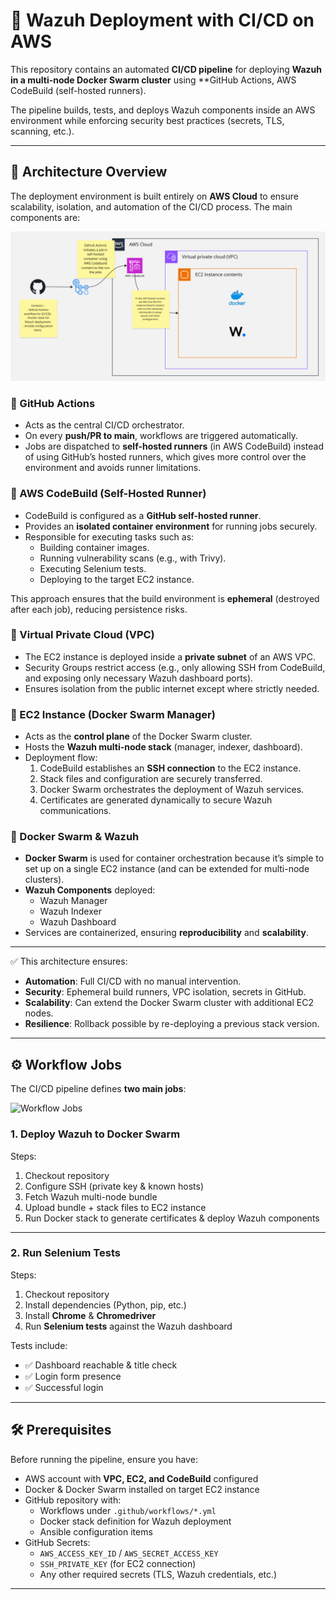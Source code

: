 # 🚀 Wazuh Deployment with CI/CD on AWS

This repository contains an automated **CI/CD pipeline** for deploying **Wazuh in a multi-node Docker Swarm cluster** using **GitHub Actions, AWS CodeBuild (self-hosted runners).  

The pipeline builds, tests, and deploys Wazuh components inside an AWS environment while enforcing security best practices (secrets, TLS, scanning, etc.).

---

## 📌 Architecture Overview

The deployment environment is built entirely on **AWS Cloud** to ensure scalability, isolation, and automation of the CI/CD process. The main components are:

![Architecture](./docs/aws-architecture.png)  
<!-- Replace with the correct relative path to your first diagram -->

### 🔹 GitHub Actions
- Acts as the central CI/CD orchestrator.
- On every **push/PR to main**, workflows are triggered automatically.
- Jobs are dispatched to **self-hosted runners** (in AWS CodeBuild) instead of using GitHub’s hosted runners, which gives more control over the environment and avoids runner limitations.

### 🔹 AWS CodeBuild (Self-Hosted Runner)
- CodeBuild is configured as a **GitHub self-hosted runner**.
- Provides an **isolated container environment** for running jobs securely.
- Responsible for executing tasks such as:
  - Building container images.
  - Running vulnerability scans (e.g., with Trivy).
  - Executing Selenium tests.
  - Deploying to the target EC2 instance.

This approach ensures that the build environment is **ephemeral** (destroyed after each job), reducing persistence risks.

### 🔹 Virtual Private Cloud (VPC)
- The EC2 instance is deployed inside a **private subnet** of an AWS VPC.
- Security Groups restrict access (e.g., only allowing SSH from CodeBuild, and exposing only necessary Wazuh dashboard ports).
- Ensures isolation from the public internet except where strictly needed.

### 🔹 EC2 Instance (Docker Swarm Manager)
- Acts as the **control plane** of the Docker Swarm cluster.
- Hosts the **Wazuh multi-node stack** (manager, indexer, dashboard).
- Deployment flow:
  1. CodeBuild establishes an **SSH connection** to the EC2 instance.
  2. Stack files and configuration are securely transferred.
  3. Docker Swarm orchestrates the deployment of Wazuh services.
  4. Certificates are generated dynamically to secure Wazuh communications.

### 🔹 Docker Swarm & Wazuh
- **Docker Swarm** is used for container orchestration because it’s simple to set up on a single EC2 instance (and can be extended for multi-node clusters).
- **Wazuh Components** deployed:
  - Wazuh Manager
  - Wazuh Indexer
  - Wazuh Dashboard
- Services are containerized, ensuring **reproducibility** and **scalability**.

---

✅ This architecture ensures:  
- **Automation**: Full CI/CD with no manual intervention.  
- **Security**: Ephemeral build runners, VPC isolation, secrets in GitHub.  
- **Scalability**: Can extend the Docker Swarm cluster with additional EC2 nodes.  
- **Resilience**: Rollback possible by re-deploying a previous stack version.  

---

## ⚙️ Workflow Jobs

The CI/CD pipeline defines **two main jobs**:

![Workflow Jobs](./docs/workflow.png)  
<!-- Replace with the correct relative path to your second diagram -->

### 1. **Deploy Wazuh to Docker Swarm**
Steps:
1. Checkout repository  
2. Configure SSH (private key & known hosts)  
3. Fetch Wazuh multi-node bundle  
4. Upload bundle + stack files to EC2 instance  
5. Run Docker stack to generate certificates & deploy Wazuh components  

---

### 2. **Run Selenium Tests**
Steps:
1. Checkout repository  
2. Install dependencies (Python, pip, etc.)  
3. Install **Chrome** & **Chromedriver**  
4. Run **Selenium tests** against the Wazuh dashboard  

Tests include:  
- ✅ Dashboard reachable & title check  
- ✅ Login form presence  
- ✅ Successful login  

---

## 🛠️ Prerequisites
Before running the pipeline, ensure you have:  
- AWS account with **VPC, EC2, and CodeBuild** configured  
- Docker & Docker Swarm installed on target EC2 instance  
- GitHub repository with:  
  - Workflows under `.github/workflows/*.yml`  
  - Docker stack definition for Wazuh deployment  
  - Ansible configuration items  
- GitHub Secrets:  
  - `AWS_ACCESS_KEY_ID` / `AWS_SECRET_ACCESS_KEY`  
  - `SSH_PRIVATE_KEY` (for EC2 connection)  
  - Any other required secrets (TLS, Wazuh credentials, etc.)  

---

